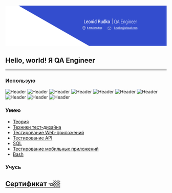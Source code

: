 [![Header](https://github.com/onlyomu/onlyomu/blob/main/assets/24.png)](https://www.t.me/omutop/)
## Hello, world! Я QA Engineer


---

### Использую
![Header](https://img.shields.io/badge/Testrail-090909?style=for-the-badge&logo=testrail&logoColor=136be1)
![Header](https://img.shields.io/badge/Postman-090909?style=for-the-badge&logo=postman&logoColor=f76935)
![Header](https://img.shields.io/badge/Swagger-090909?style=for-the-badge&logo=swagger&logoColor=7ede2b)
![Header](https://img.shields.io/badge/Github-090909?style=for-the-badge&logo=github&logoColor=8cc4d7)
![Header](https://img.shields.io/badge/Figma-090909?style=for-the-badge&logo=figma&logoColor=7d5fa6)
![Header](https://img.shields.io/badge/MySQL-090909?style=for-the-badge&logo=mysql&logoColor=00618a)
![Header](https://img.shields.io/badge/DevTools-090909?style=for-the-badge&logo=googlechrome&logoColor=2674f2)
![Header](https://img.shields.io/badge/AndroidStudio-090909?style=for-the-badge&logo=androidstudio&logoColor=3ad07d)
![Header](https://img.shields.io/badge/CharlesProxy-090909?style=for-the-badge&logo=charlesproxy&logoColor=8cc4d7)
![Header](https://img.shields.io/badge/YouTrack-090909?style=for-the-badge&logo=youtrack&logoColor=4aa73c)

### Умею

- [Теория](https://github.com/onlyomu/Theory-of-Testing)
- [Техники тест-дизайна](https://github.com/onlyomu/Test-Design-Techniques)
- [Тестирование Web-приложений](https://github.com/onlyomu/Web-App-Testing)
- [Тестирование API](https://github.com/onlyomu/Testing-API-with-Postman)
- [SQL](https://github.com/onlyomu/Database-testing)
- [Тестирование мобильных приложений](https://github.com/onlyomu/Mobile-Application-Testing)
- [Bash](https://github.com/onlyomu/Bash)

### Учусь

[Сертификат 👈🏼](https://drive.google.com/file/d/1t39MtiZjgO6Sw3UBfWiOCGyQXryXiiMi/view?usp=share_link)
--

